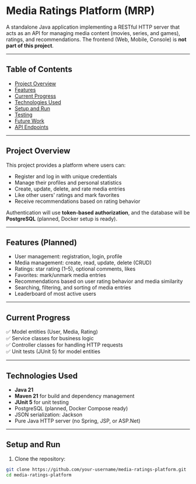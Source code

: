 # Media Ratings Platform (MRP)

A standalone Java application implementing a RESTful HTTP server that acts as an API for managing media content (movies, series, and games), ratings, and recommendations. The frontend (Web, Mobile, Console) is **not part of this project**.

---

## Table of Contents

- [Project Overview](#project-overview)  
- [Features](#features)  
- [Current Progress](#current-progress)  
- [Technologies Used](#technologies-used)  
- [Setup and Run](#setup-and-run)  
- [Testing](#testing)  
- [Future Work](#future-work)  
- [API Endpoints](#api-endpoints)  

---

## Project Overview

This project provides a platform where users can:

- Register and log in with unique credentials  
- Manage their profiles and personal statistics  
- Create, update, delete, and rate media entries  
- Like other users' ratings and mark favorites  
- Receive recommendations based on rating behavior  

Authentication will use **token-based authorization**, and the database will be **PostgreSQL** (planned, Docker setup is ready).

---

## Features (Planned)

- User management: registration, login, profile  
- Media management: create, read, update, delete (CRUD)  
- Ratings: star rating (1–5), optional comments, likes  
- Favorites: mark/unmark media entries  
- Recommendations based on user rating behavior and media similarity  
- Searching, filtering, and sorting of media entries  
- Leaderboard of most active users  

---

## Current Progress

✅ Model entities (User, Media, Rating)  
✅ Service classes for business logic  
✅ Controller classes for handling HTTP requests  
✅ Unit tests (JUnit 5) for model entities  

---

## Technologies Used

- **Java 21**  
- **Maven 21** for build and dependency management  
- **JUnit 5** for unit testing  
- PostgreSQL (planned, Docker Compose ready)  
- JSON serialization: Jackson  
- Pure Java HTTP server (no Spring, JSP, or ASP.Net)  

---

## Setup and Run

1. Clone the repository:

```bash
git clone https://github.com/your-username/media-ratings-platform.git
cd media-ratings-platform
